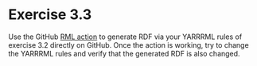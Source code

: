 # Exercise 3.3

Use the GitHub [RML action](https://github.com/RMLio/rml-action/) to generate RDF
via your YARRRML rules of exercise 3.2 directly on GitHub.
Once the action is working, 
try to change the YARRRML rules and
verify that the generated RDF is also changed.

